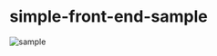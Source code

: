 # simple-front-end-sample

![sample](screencapture-file-Users-vanyamihova-Personal-tmp-index-html-1507699555318.png)
